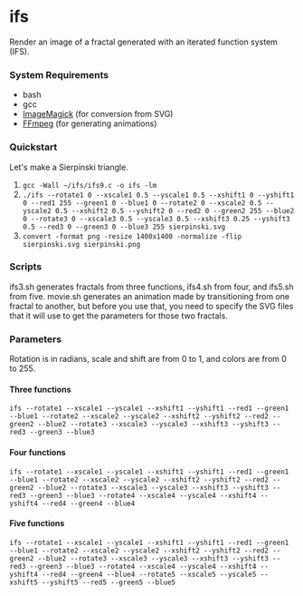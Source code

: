# ifs
Render an image of a fractal generated with an iterated function system (IFS).

### System Requirements
* bash
* gcc 
* [ImageMagick](http://www.imagemagick.org/script/index.php) (for conversion from SVG)
* [FFmpeg](https://ffmpeg.org/) (for generating animations)

### Quickstart
Let's make a Sierpinski triangle.

1. `gcc -Wall ~/ifs/ifs9.c -o ifs -lm`
2. `./ifs --rotate1 0 --xscale1 0.5 --yscale1 0.5 --xshift1 0 --yshift1 0 --red1 255 --green1 0 --blue1 0 --rotate2 0 --xscale2 0.5 --yscale2 0.5 --xshift2 0.5 --yshift2 0 --red2 0 --green2 255 --blue2 0 --rotate3 0 --xscale3 0.5 --yscale3 0.5 --xshift3 0.25 --yshift3 0.5 --red3 0 --green3 0 --blue3 255 sierpinski.svg` 
3. `convert -format png -resize 1400x1400 -normalize -flip sierpinski.svg sierpinski.png`

### Scripts 
ifs3.sh generates fractals from three functions, ifs4.sh from four, and ifs5.sh from five. movie.sh generates an animation made by transitioning from one fractal to another, but before you use that, you need to specify the SVG files that it will use to get the parameters for those two fractals.

### Parameters
Rotation is in radians, scale and shift are from 0 to 1, and colors are from 0 to 255.

#### Three functions 
`ifs --rotate1 --xscale1 --yscale1 --xshift1 --yshift1 --red1 --green1 --blue1 --rotate2 --xscale2 --yscale2 --xshift2 --yshift2 --red2 --green2 --blue2 --rotate3 --xscale3 --yscale3 --xshift3 --yshift3 --red3 --green3 --blue3 `

#### Four functions 
`ifs --rotate1 --xscale1 --yscale1 --xshift1 --yshift1 --red1 --green1 --blue1 --rotate2 --xscale2 --yscale2 --xshift2 --yshift2 --red2 --green2 --blue2 --rotate3 --xscale3 --yscale3 --xshift3 --yshift3 --red3 --green3 --blue3 --rotate4 --xscale4 --yscale4 --xshift4 --yshift4 --red4 --green4 --blue4 `

#### Five functions 
`ifs --rotate1 --xscale1 --yscale1 --xshift1 --yshift1 --red1 --green1 --blue1 --rotate2 --xscale2 --yscale2 --xshift2 --yshift2 --red2 --green2 --blue2 --rotate3 --xscale3 --yscale3 --xshift3 --yshift3 --red3 --green3 --blue3 --rotate4 --xscale4 --yscale4 --xshift4 --yshift4 --red4 --green4 --blue4 --rotate5 --xscale5 --yscale5 --xshift5 --yshift5 --red5 --green5 --blue5 `
